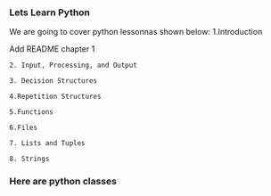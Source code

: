 

### Lets Learn Python


We are going to cover python lessonnas shown below:
  1.Introduction
	
Add README chapter 1
	
	2. Input, Processing, and Output
 
	3. Decision Structures
 
	4.Repetition Structures
 
	5.Functions
 
	6.Files
 
	7. Lists and Tuples
 
	8. Strings

### Here are python classes 
